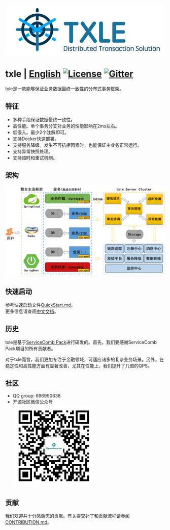![txle logo](docs/txle-logo.png)

# txle | [English](README.md)  [![License](https://img.shields.io/badge/license-Apache%202-4EB1BA.svg)](https://www.apache.org/licenses/LICENSE-2.0.html)  [![Gitter](https://img.shields.io/static/v1?label=chat&message=on&nbsp;gitter&color=brightgreen)](https://gitter.im/actiontech-txle/Lobby)

txle是一款能够保证业务数据最终一致性的分布式事务框架。

## 特征
* 多种手段保证数据最终一致性。
* 高性能。单个事务分支对业务的性能影响在2ms左右。
* 低侵入。最少2个注解即可。
* 支持Docker快速部署。
* 支持服务降级。发生不可抗拒因素时，也能保证主业务正常运行。
* 支持异常快照处理。
* 支持超时和重试机制。

## 架构
![txle业务集成架构](docs/txle-architecture-cn.png)

## 快速启动
参考快速启动文件[QuickStart.md](./docs/QUICKSTART.md)。  
更多信息请查阅[中文文档](https://actiontech.github.io/txle-docs-cn/1.QuickStart/1.0_deployment.html)。

## 历史
txle是基于[ServiceComb Pack](https://github.com/apache/servicecomb-pack)进行研发的。首先，我们要感谢ServiceComb Pack项目的所有贡献者。

对于txle而言，我们更加专注于金融领域，可适应诸多的复杂业务场景。另外，在稳定性和高性能方面有显著改善，尤其在性能上，我们提升了几倍的QPS。

## 社区
* QQ group: 696990638
* 开源社区微信公众号  
![txle](./docs/QR_code.png)

## 贡献
我们欢迎并十分感谢您的贡献。有关提交补丁和贡献流程请参阅[CONTRIBUTION.md](https://github.com/actiontech/txle/blob/master/docs/CONTRIBUTION.md)。
